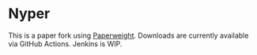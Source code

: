 # Nyper

This is a paper fork using [Paperweight](https://github.com/PaperMC/paperweight).
Downloads are currently available via GitHub Actions. Jenkins is WIP.
